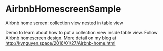 # AirbnbHomescreenSample
Airbnb home screen: collection view nested in table view

Demo to learn about how to put a collection view inside table view. Follow Airbnb homescreen design. More detail on my blog at http://kynguyen.space/2016/01/27/Airbnb-home.html
